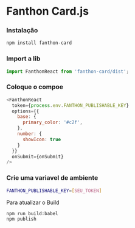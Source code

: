 # Fanthon Card.js

### Instalação
```sh
npm install fanthon-card
```

### Import a lib
```js
import FanthonReact from 'fanthon-card/dist';
```

### Coloque o compoe
```js
<FanthonReact 
  token={process.env.FANTHON_PUBLISHABLE_KEY}
  options={{
    base: {
      primary_color: '#c2f',
    },
    number: {
      showIcon: true
    }
  }}
  onSubmit={onSubmit}
/>   
```

### Crie uma variavel de ambiente
```sh
FANTHON_PUBLISHABLE_KEY=[SEU_TOKEN]
```

Para atualizar o Build
```sh
npm run build:babel
npm publish
```

